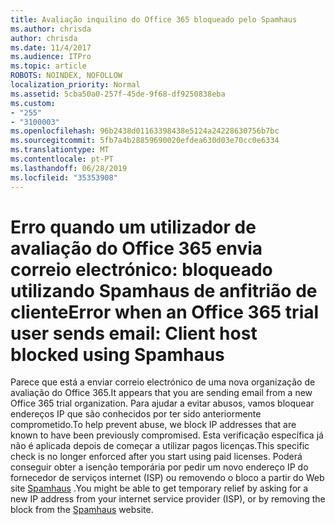 ```yaml
---
title: Avaliação inquilino do Office 365 bloqueado pelo Spamhaus
ms.author: chrisda
author: chrisda
ms.date: 11/4/2017
ms.audience: ITPro
ms.topic: article
ROBOTS: NOINDEX, NOFOLLOW
localization_priority: Normal
ms.assetid: 5cba50a0-257f-45de-9f68-df9250838eba
ms.custom:
- "255"
- "3100003"
ms.openlocfilehash: 96b2438d01163398438e5124a24228630756b7bc
ms.sourcegitcommit: 5fb7a4b28859690020efdea630d03e70cc0e6334
ms.translationtype: MT
ms.contentlocale: pt-PT
ms.lasthandoff: 06/28/2019
ms.locfileid: "35353908"
---
```

# <a name="error-when-an-office-365-trial-user-sends-email-client-host-blocked-using-spamhaus"></a><span data-ttu-id="f92b7-102">Erro quando um utilizador de avaliação do Office 365 envia correio electrónico: bloqueado utilizando Spamhaus de anfitrião de cliente</span><span class="sxs-lookup"><span data-stu-id="f92b7-102">Error when an Office 365 trial user sends email: Client host blocked using Spamhaus</span></span>

<span data-ttu-id="f92b7-103">Parece que está a enviar correio electrónico de uma nova organização de avaliação do Office 365.</span><span class="sxs-lookup"><span data-stu-id="f92b7-103">It appears that you are sending email from a new Office 365 trial organization.</span></span> <span data-ttu-id="f92b7-104">Para ajudar a evitar abusos, vamos bloquear endereços IP que são conhecidos por ter sido anteriormente comprometido.</span><span class="sxs-lookup"><span data-stu-id="f92b7-104">To help prevent abuse, we block IP addresses that are known to have been previously compromised.</span></span> <span data-ttu-id="f92b7-105">Esta verificação específica já não é aplicada depois de começar a utilizar pagos licenças.</span><span class="sxs-lookup"><span data-stu-id="f92b7-105">This specific check is no longer enforced after you start using paid licenses.</span></span> <span data-ttu-id="f92b7-106">Poderá conseguir obter a isenção temporária por pedir um novo endereço IP do fornecedor de serviços internet (ISP) ou removendo o bloco a partir do Web site [Spamhaus](https://go.microsoft.com/fwlink/p/?linkid=123245) .</span><span class="sxs-lookup"><span data-stu-id="f92b7-106">You might be able to get temporary relief by asking for a new IP address from your internet service provider (ISP), or by removing the block from the [Spamhaus](https://go.microsoft.com/fwlink/p/?linkid=123245) website.</span></span>

